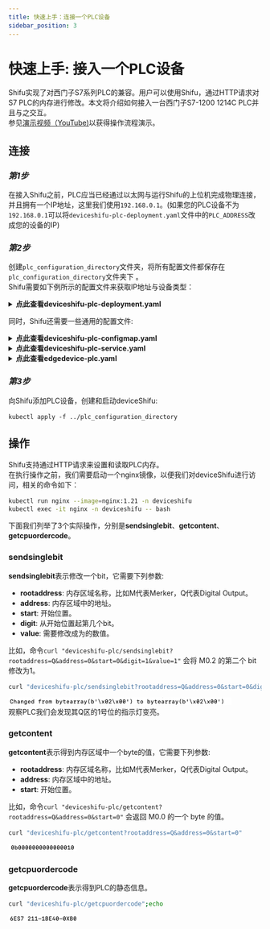 ```yaml
---
title: 快速上手：连接一个PLC设备
sidebar_position: 3
---
```


# 快速上手: 接入一个PLC设备
Shifu实现了对西门子S7系列PLC的兼容。用户可以使用Shifu，通过HTTP请求对S7 PLC的内存进行修改。本文将介绍如何接入一台西门子S7-1200 1214C PLC并且与之交互。  
参见[演示视频（YouTube)](https://youtu.be/SV73l52vDp8)以获得操作流程演示。

## 连接
### *第1步*

在接入Shifu之前，PLC应当已经通过以太网与运行Shifu的上位机完成物理连接，并且拥有一个IP地址，这里我们使用`192.168.0.1`。(如果您的PLC设备不为`192.168.0.1`可以将`deviceshifu-plc-deployment.yaml`文件中的`PLC_ADDRESS`改成您的设备的IP)

### *第2步*

创建`plc_configuration_directory`文件夹，将所有配置文件都保存在 `plc_configuration_directory`文件夹下 。  
Shifu需要如下例所示的配置文件来获取IP地址与设备类型：  

<details>
  <summary> <b>点此查看deviceshifu-plc-deployment.yaml</b> </summary> 

```
apiVersion: apps/v1
kind: Deployment
metadata:
  labels:
    app: deviceshifu-plc-deployment
  name: deviceshifu-plc-deployment
  namespace: deviceshifu
spec:
  replicas: 1
  selector:
    matchLabels:
      app: deviceshifu-plc-deployment
  template:
    metadata:
      labels:
        app: deviceshifu-plc-deployment
    spec:
      containers:
        - image: edgehub/deviceshifu-http-http:v0.0.1
          name: deviceshifu-http
          ports:
            - containerPort: 8080
          volumeMounts:
            - name: deviceshifu-config
              mountPath: "/etc/edgedevice/config"
              readOnly: true
          env:
            - name: EDGEDEVICE_NAME
              value: "edgedevice-plc"
            - name: EDGEDEVICE_NAMESPACE
              value: "devices"
        - image: edgehub/plc-device:v0.0.1
          name: plc
          env:
            - name: PLC_ADDRESS
              value: "192.168.0.1"
            - name: PLC_RACK
              value: "0"        
            - name: PLC_SLOT
              value: "1"
            - name: PLC_CONTAINER_PORT
              value: "11111"
      volumes:
        - name: deviceshifu-config
          configMap:
            name: plc-configmap-0.0.1
      serviceAccountName: edgedevice-sa
      
```
</details>

同时，Shifu还需要一些通用的配置文件:
<details>
  <summary> <b>点此查看deviceshifu-plc-configmap.yaml</b> </summary>

```
apiVersion: v1
kind: ConfigMap
metadata:
  name: plc-configmap-0.0.1
  namespace: deviceshifu
data:
#    device name and image address
  driverProperties: |
    driverSku: PLC
    driverImage: plc-device:v0.0.1
    driverExecution: " "
#    available instructions
  instructions: |
    sendsinglebit:
    sendcontent:
    getcontent:
    getcpuordercode:
#    telemetry retrieval methods
#    in this example, a device_health telemetry is collected by calling hello instruction every 1 second
  telemetries: |
    device_health:
      properties:
        instruction: getcpuordercode
        initialDelayMs: 1000
        intervalMs: 1000
```
</details>

<details>
  <summary> <b>点此查看deviceshifu-plc-service.yaml</b> </summary>

```
apiVersion: v1
kind: Service
metadata:
  labels:
    app: deviceshifu-plc-deployment
  name: deviceshifu-plc
  namespace: deviceshifu
spec:
  ports:
    - port: 80
      protocol: TCP
      targetPort: 8080
  selector:
    app: deviceshifu-plc-deployment
  type: LoadBalancer
```
</details>

<details>
  <summary> <b>点此查看edgedevice-plc.yaml</b> </summary>

```
apiVersion: shifu.edgenesis.io/v1alpha1
kind: EdgeDevice
metadata:
  name: edgedevice-plc
  namespace: devices
spec:
  sku: "PLC"
  connection: Ethernet
  address: 0.0.0.0:11111
  protocol: HTTP
status:
  edgedevicephase: "Pending"
```
</details>

### *第3步*

向Shifu添加PLC设备，创建和启动deviceShifu:

```
kubectl apply -f ../plc_configuration_directory
```

## 操作
Shifu支持通过HTTP请求来设置和读取PLC内存。  
在执行操作之前，我们需要启动一个nginx镜像，以便我们对deviceShifu进行访问，相关的命令如下：

```bash
kubectl run nginx --image=nginx:1.21 -n deviceshifu 
kubectl exec -it nginx -n deviceshifu -- bash
```
下面我们列举了3个实际操作，分别是**sendsinglebit**、**getcontent**、**getcpuordercode**。

### sendsinglebit

**sendsinglebit**表示修改一个bit，它需要下列参数:

- **rootaddress**: 内存区域名称，比如M代表Merker，Q代表Digital Output。
- **address**: 内存区域中的地址。
- **start**: 开始位置。
- **digit**: 从开始位置起第几个bit。
- **value**: 需要修改成为的数值。

比如，命令`curl "deviceshifu-plc/sendsinglebit?rootaddress=Q&address=0&start=0&digit=1&value=1"` 会将 M0.2 的第二个 bit 修改为1。
```bash
curl "deviceshifu-plc/sendsinglebit?rootaddress=Q&address=0&start=0&digit=1&value=1";echo
```
![plc_result1](images/deviceshifu-plc_result1.png)  
观察PLC我们会发现其Q区的1号位的指示灯变亮。  
### getcontent

**getcontent**表示得到内存区域中一个byte的值，它需要下列参数:

- **rootaddress**: 内存区域名称，比如M代表Merker，Q代表Digital Output。
- **address**: 内存区域中的地址。
- **start**: 开始位置。

比如，命令`curl "deviceshifu-plc/getcontent?rootaddress=Q&address=0&start=0"` 会返回 M0.0 的一个 byte 的值。
```bash
curl "deviceshifu-plc/getcontent?rootaddress=Q&address=0&start=0"
```
![plc_result2](images/deviceshifu-plc_result2.png)
### getcpuordercode

**getcpuordercode**表示得到PLC的静态信息。
```bash
curl "deviceshifu-plc/getcpuordercode";echo
```
![plc_result3](images/deviceshifu-plc_result3.png)  
